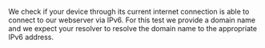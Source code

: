 We check if your device through its current internet connection is able to 
connect to our webserver via IPv6. For this test we provide a domain name 
and we expect your resolver to resolve the domain name to the appropriate 
IPv6 address.
